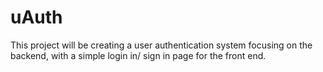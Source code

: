 # uAuth
This project will be creating a user authentication system focusing on the backend, with a simple login in/ sign in page for the front end.
